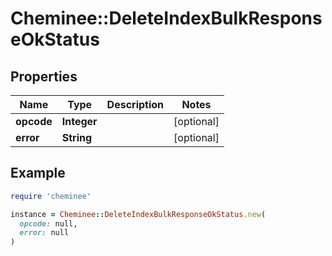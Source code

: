 # Cheminee::DeleteIndexBulkResponseOkStatus

## Properties

| Name | Type | Description | Notes |
| ---- | ---- | ----------- | ----- |
| **opcode** | **Integer** |  | [optional] |
| **error** | **String** |  | [optional] |

## Example

```ruby
require 'cheminee'

instance = Cheminee::DeleteIndexBulkResponseOkStatus.new(
  opcode: null,
  error: null
)
```

